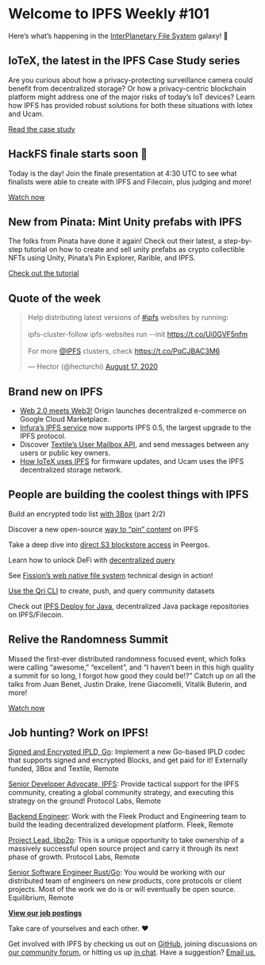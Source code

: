 # Welcome to IPFS Weekly #101

Here’s what’s happening in the [InterPlanetary File System](https://ipfs.io/) galaxy! 🚀

## IoTeX, the latest in the IPFS Case Study series
Are you curious about how a privacy-protecting surveillance camera could benefit from decentralized storage? Or how a privacy-centric blockchain platform might address one of the major risks of today’s IoT devices? Learn how IPFS has provided robust solutions for both these situations with Iotex and Ucam.

[Read the case study](https://docs.ipfs.io/concepts/case-study-iotex/#overview)

## HackFS finale starts soon 🎉
Today is the day! Join the finale presentation at 4:30 UTC to see what finalists were able to create with IPFS and Filecoin, plus judging and more! 

[Watch now](https://youtu.be/GibA0t0z_9w)

## New from Pinata: Mint Unity prefabs with IPFS
The folks from Pinata have done it again! Check out their latest, a step-by-step tutorial on how to create and sell unity prefabs as crypto collectible NFTs using Unity, Pinata’s Pin Explorer, Rarible, and IPFS.

[Check out the tutorial](https://medium.com/pinata/how-to-create-and-sell-unity-prefabs-on-ipfs-as-nfts-793352c62069)

## Quote of the week
<blockquote class="twitter-tweet"><p lang="en" dir="ltr">Help distributing latest versions of <a href="https://twitter.com/hashtag/ipfs?src=hash&amp;ref_src=twsrc%5Etfw">#ipfs</a> websites by running:<br><br>ipfs-cluster-follow ipfs-websites run --init <a href="https://t.co/Ui0GVF5nfm">https://t.co/Ui0GVF5nfm</a> <br><br>For more <a href="https://twitter.com/IPFS?ref_src=twsrc%5Etfw">@IPFS</a> clusters, check <a href="https://t.co/PqCJBAC3M6">https://t.co/PqCJBAC3M6</a></p>&mdash; Hector (@hecturchi) <a href="https://twitter.com/hecturchi/status/1295397781826342917?ref_src=twsrc%5Etfw">August 17, 2020</a></blockquote> 

## Brand new on IPFS
* [Web 2.0 meets Web3!](https://medium.com/google-cloud/origin-launches-decentralized-commerce-on-google-cloud-marketplace-b74fb46be7d9) Origin launches decentralized e-commerce on Google Cloud Marketplace.
* [Infura’s IPFS service](https://blog.infura.io/ipfs-0-5-is-here-with-a-new-improved-gateway/) now supports IPFS 0.5, the largest upgrade to the IPFS protocol. 
* Discover [Textile’s User Mailbox API](https://blog.textile.io/introducing-textiles-user-mailboxes-send-messages-between-users-or-any-public-key-owners/), and send messages between any users or public key owners.
* [How IoTeX uses IPFS](https://cryptonews.com/news/filecoin-iotex-ipfs-bringing-decentralized-updates-for-surve-7417.htm) for firmware updates, and Ucam uses the IPFS decentralized storage network.

## People are building the coolest things with IPFS
Build an encrypted todo list [with 3Box](https://medium.com/3box/building-an-encrypted-todo-list-with-3box-part-2-2-da15aa2e2640) (part 2/2) 

Discover a new open-source [way to “pin” content](https://medium.com/temporal-cloud/sharedforeststore-a-new-open-source-way-to-pin-content-on-ipfs-300817fe606f) on IPFS 

Take a deep dive into [direct S3 blockstore access](https://peergos.org/posts/direct-s3) in Peergos.

Learn how to unlock DeFi with [decentralized query](https://medium.com/conflux-network/unlocking-defi-with-decentralized-query-fab4fb04d97f)

See [Fission’s web native file system](https://talk.fission.codes/t/fission-s-web-native-file-system-technical-design-overview-with-daniel-and-brooklyn/818) technical design in action! 

[Use the Qri CLI](https://www.youtube.com/watch?v=GXNfxbKYLHM&feature=emb_logo) to create, push, and query community datasets

Check out [IPFS Deploy for Java](https://hack.ethglobal.co/showcase/ipfs-deploy-for-java-recy6OKUfckknpvas), decentralized Java package repositories on IPFS/Filecoin.

## Relive the Randomness Summit
Missed the first-ever distributed randomness focused event, which folks were calling “awesome,” “excellent”, and “I haven’t been in this high quality a summit for so long, I forgot how good they could be!?” Catch up on all the talks from Juan Benet, Justin Drake, Irene Giacomelli, Vitalik Buterin, and more! 

[Watch now](https://randomness2020.com/)

## Job hunting? Work on IPFS!

[Signed and Encrypted IPLD, Go](https://www.notion.so/Signed-and-Encrypted-data-in-IPFS-e1593e90b56e44c38e165109999782ce): Implement a new Go-based IPLD codec that supports signed and encrypted Blocks, and get paid for it! Externally funded, 3Box and Textile, Remote

[Senior Developer Advocate, IPFS](https://jobs.lever.co/protocol/71c4a9b9-af90-4ce9-9dba-8b72507997bf): Provide tactical support for the IPFS community, creating a global community strategy, and executing this strategy on the ground! Protocol Labs, Remote

[Backend Engineer](https://cryptojobslist.com/jobs/backend-engineer-at-fleek-remote): Work with the Fleek Product and Engineering team to build the leading decentralized development platform. Fleek, Remote

[Project Lead, libp2p](https://jobs.lever.co/protocol/27ff3891-6e13-4aa8-b43a-734715e85a26): This is a unique opportunity to take ownership of a massively successful open source project and carry it through its next phase of growth. Protocol Labs, Remote

[Senior Software Engineer Rust/Go](https://www.notion.so/Hiring-Senior-Software-Engineer-Rust-Go-e6c94ccc261f426c80a483c7fc642412): You would be working with our distributed team of engineers on new products, core protocols or client projects. Most of the work we do is or will eventually be open source. Equilibrium, Remote

**[View our job postings](https://jobs.lever.co/protocol)**

Take care of yourselves and each other. ❤️

Get involved with IPFS by checking us out on [GitHub](https://github.com/ipfs), joining discussions on [our community forum](https://discuss.ipfs.io/), or hitting us up [in chat](https://riot.im/app/#/room/#ipfs:matrix.org). Have a suggestion? [Email us.](mailto:newsletter@ipfs.io)
